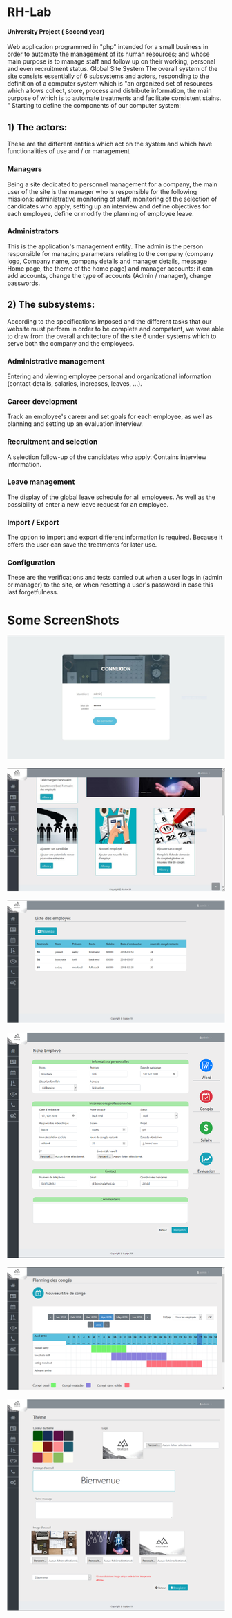 # RH-Lab
#### University Project ( Second year)
Web application programmed in "php" intended for a small business
in order to automate the management of its human resources; and whose main purpose is to
manage staff and follow up on their working, personal and even recruitment status.
Global Site System
The overall system of the site consists essentially of 6 subsystems and actors, responding to the
definition of a computer system which is "an organized set of resources which allows
collect, store, process and distribute information, the main purpose of which is to automate
treatments and facilitate consistent stains. "
Starting to define the components of our computer system:
## 1) The actors:
These are the different entities which act on the system and which have functionalities
of use and / or management
### Managers
Being a site dedicated to personnel management for a company, the main user of the
site is the manager who is responsible for the following missions: administrative monitoring
of staff, monitoring of the selection of candidates who apply, setting up an interview
and define objectives for each employee, define or modify the planning of
employee leave.
### Administrators
This is the application's management entity. The admin is the person responsible for managing
parameters relating to the company (company logo,
Company name, company details and manager details, message
Home page, the theme of the home page) and manager accounts: it can add
accounts, change the type of accounts (Admin / manager), change passwords.
## 2) The subsystems:
According to the specifications imposed and the different tasks that our website must perform in order
to be complete and competent, we were able to draw from the overall architecture of the site 6 under systems which
to serve both the company and the employees.
### Administrative management
Entering and viewing employee personal and organizational information
(contact details, salaries, increases, leaves, ...).
### Career development
Track an employee's career and set goals for each employee, as well as
planning and setting up an evaluation interview.
### Recruitment and selection
A selection follow-up of the candidates who apply. Contains interview information.
### Leave management
The display of the global leave schedule for all employees. As well as the possibility of
enter a new leave request for an employee.
### Import / Export
The option to import and export different information is required. Because it offers
the user can save the treatments for later use.
### Configuration
These are the verifications and tests carried out when a user logs in (admin or
manager) to the site, or when resetting a user's password in case this
last forgetfulness.
# Some ScreenShots
#### ![alt text](https://github.com/LotfiRafik/RH-Lab/blob/master/ScreenShots/login.png)
#### ![alt text](https://github.com/LotfiRafik/RH-Lab/blob/master/ScreenShots/home.png)
#### ![alt text](https://github.com/LotfiRafik/RH-Lab/blob/master/ScreenShots/listEmploye.png)
#### ![alt text](https://github.com/LotfiRafik/RH-Lab/blob/master/ScreenShots/ficheEmploye.png)
#### ![alt text](https://github.com/LotfiRafik/RH-Lab/blob/master/ScreenShots/conge.png)
#### ![alt text](https://github.com/LotfiRafik/RH-Lab/blob/master/ScreenShots/backoffice.png)

